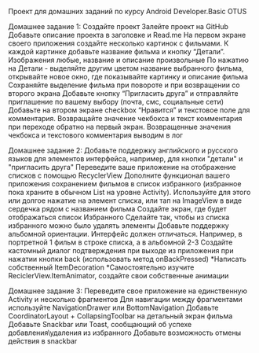 Проект для домашних заданий по курсу Android Developer.Basic OTUS

Домашнее задание 1:
  Создайте проект
  Залейте проект на GitHub
  Добавьте описание проекта в заголовке и Read.me
  На первом экране своего приложения создайте несколько картинок с фильмами. К каждой картинке добавьте название фильма и кнопку “Детали”. Изображения любые, название и описание  произвольные
  По нажатию на Детали - выделяйте другим цветом название выбранного фильма, открывайте новое окно, где показывайте картинку и описание фильма
  Сохраняйте выделение фильма при повороте и при возвращении со второго экрана
  Добавьте кнопку “Пригласить друга” и отправляйте приглашение по вашему выбору (почта, смс, социальные сети)
  Добавьте на втором экране checkbox “Нравится” и текстовое поле для комментария. Возвращайте значение чекбокса и текст комментария при переходе обратно на первый экран. Возвращенные значения чекбокса и текстового комментария выводим в лог

Домашнее задание 2:
  Добавьте поддержку английского и русского языков для элементов интерфейса, например, для кнопки "детали" и "пригласить друга"
  Переведите ваше приложение на отображение списков с помощью RecyclerView
  Дополните функционал вашего приложения сохранением фильмов в список избранного (избранное пока храните в обычном List на уровне Activity). Используйте для этого или долгое нажатие на элемент списка, или тап на ImageView в виде сердечка рядом с названием фильма
  Создайте экран, где будет отображаться список Избранного
  Сделайте так, чтобы из списка избранного можно было удалять элементы
  Добавьте поддержку альбомной ориентации. Интерфейс должен отличаться. Например, в портретной 1 фильм в строке списка, а в альбомной 2-3
  Создайте кастомный диалог подтверждения при выходе из приложения при нажатии кнопки back (использовать метод onBackPressed)
  *Написать собственный ItemDecoration
  *Самостоятельно изучите ReciclerView.ItemAnimator, создайте свои собственные анимации
 
 Домашнее задание 3:
  Переведите свое приложение на единственную Activity и несколько фрагментов
  Для навигации между фрагментами используйте NavigationDrawer или BottomNavigation
  Добавьте CoordinatorLayout + CollapsingToolbar на детальный экран фильма
  Добавьте Snackbar или Toast, сообщающий об успехе добавления\удаления из избранного
  Добавьте возможность отмены действия в snackbar
